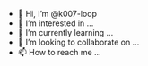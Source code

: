 - 👋 Hi, I’m @k007-loop
- 👀 I’m interested in ...
- 🌱 I’m currently learning ...
- 💞️ I’m looking to collaborate on ...
- 📫 How to reach me ...

<!---
k007-loop/k007-loop is a ✨ special ✨ repository because its `README.md` (this file) appears on your GitHub profile.
You can click the Preview link to take a look at your changes.
--->
